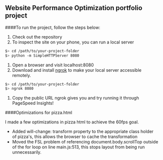 ## Website Performance Optimization portfolio project


####To run the project, follow the steps below:

1. Check out the repository
1. To inspect the site on your phone, you can run a local server

  ```bash
  $> cd /path/to/your-project-folder
  $> python -m SimpleHTTPServer 8080
  ```

1. Open a browser and visit localhost:8080
1. Download and install [ngrok](https://ngrok.com/) to make your local server accessible remotely.

  ``` bash
  $> cd /path/to/your-project-folder
  $> ngrok 8080
  ```

1. Copy the public URL ngrok gives you and try running it through PageSpeed Insights!

####Optimizations for pizza.html

I made a few optimizations in pizza html to achieve the 60fps goal.

- Added will-change: transform property to the appropriate class holder of pizza's, this allows the browser to cache the transformation
- Moved the FSL problem of referencing document.body.scrollTop outside of the for loop on line main.js:513, this stops layout from being run unnecessarily.

